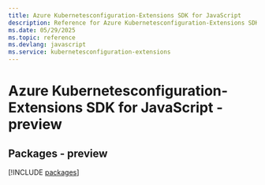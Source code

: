 ```yaml
---
title: Azure Kubernetesconfiguration-Extensions SDK for JavaScript
description: Reference for Azure Kubernetesconfiguration-Extensions SDK for JavaScript
ms.date: 05/29/2025
ms.topic: reference
ms.devlang: javascript
ms.service: kubernetesconfiguration-extensions
---
```

# Azure Kubernetesconfiguration-Extensions SDK for JavaScript - preview
## Packages - preview
[!INCLUDE [packages](kubernetesconfiguration-extensions-index.md)]